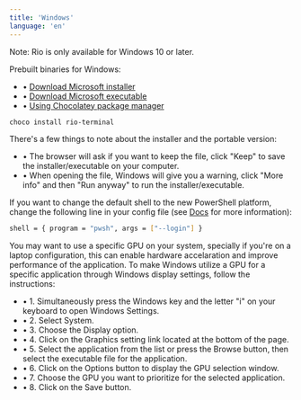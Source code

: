 ```yaml
---
title: 'Windows'
language: 'en'
---
```


Note: Rio is only available for Windows 10 or later.

Prebuilt binaries for Windows:

- • [Download Microsoft installer](https://github.com/raphamorim/rio/releases/download/v0.0.19/Rio-installer.msi)
- • [Download Microsoft executable](https://github.com/raphamorim/rio/releases/download/v0.0.19/Rio-portable.exe)
- • [Using Chocolatey package manager](https://community.chocolatey.org/packages/rio-terminal)

```bash
choco install rio-terminal
```

There's a few things to note about the installer and the portable version:

- • The browser will ask if you want to keep the file, click "Keep" to save the installer/executable on your computer.
- • When opening the file, Windows will give you a warning, click "More info" and then "Run anyway" to run the installer/executable.

If you want to change the default shell to the new PowerShell platform, change the following line in your config file (see [Docs](https://raphamorim.io/rio/docs/) for more information):

```bash
shell = { program = "pwsh", args = ["--login"] }
```

You may want to use a specific GPU on your system, specially if you're on a laptop configuration, this can enable hardware accelaration and improve performance of the application.
To make Windows utilize a GPU for a specific application through Windows display settings, follow the instructions:

- • 1. Simultaneously press the Windows key and the letter "i" on your keyboard to open Windows Settings.
- • 2. Select System.
- • 3. Choose the Display option.
- • 4. Click on the Graphics setting link located at the bottom of the page.
- • 5. Select the application from the list or press the Browse button, then select the executable file for the application.
- • 6. Click on the Options button to display the GPU selection window.
- • 7. Choose the GPU you want to prioritize for the selected application.
- • 8. Click on the Save button.

